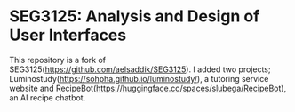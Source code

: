 # SEG3125: Analysis and  Design of User Interfaces

This repository is a fork of SEG3125(https://github.com/aelsaddik/SEG3125). I added two projects; Luminostudy(https://sohpha.github.io/luminostudy/), a tutoring service website and RecipeBot(https://huggingface.co/spaces/slubega/RecipeBot), an AI recipe chatbot.
